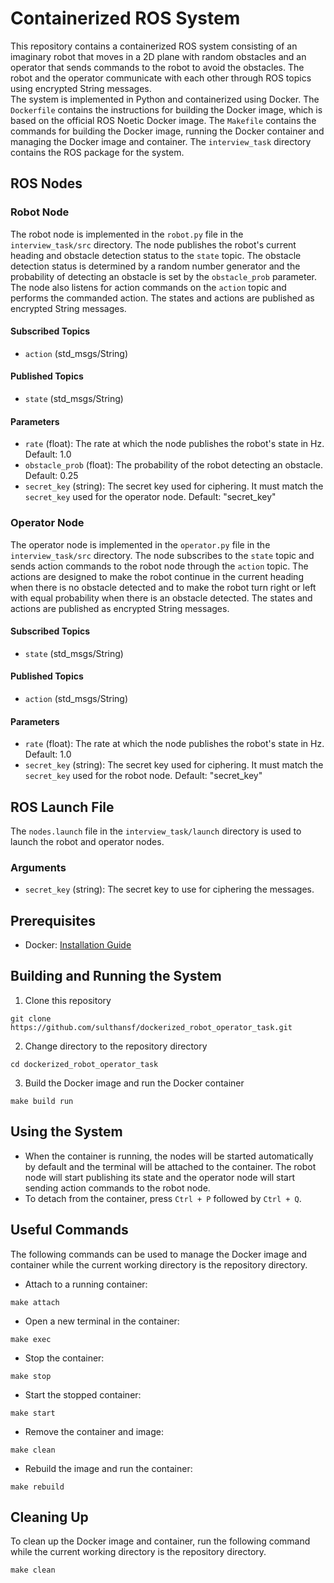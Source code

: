# Containerized ROS System

This repository contains a containerized ROS system consisting of an imaginary robot that moves in a 2D plane with random obstacles and an operator that sends commands to the robot to avoid the obstacles. The robot and the operator communicate with each other through ROS topics using encrypted String messages.\
The system is implemented in Python and containerized using Docker. The `Dockerfile` contains the instructions for building the Docker image, which is based on the official ROS Noetic Docker image. The `Makefile` contains the commands for building the Docker image, running the Docker container and managing the Docker image and container. The `interview_task` directory contains the ROS package for the system. 

## ROS Nodes

### Robot Node

The robot node is implemented in the `robot.py` file in the `interview_task/src` directory. The node publishes the robot's current heading and obstacle detection status to the `state` topic. The obstacle detection status is determined by a random number generator and the probability of detecting an obstacle is set by the `obstacle_prob` parameter. The node also listens for action commands on the `action` topic and performs the commanded action. The states and actions are published as encrypted String messages.

#### Subscribed Topics

- `action` (std_msgs/String)

#### Published Topics

- `state` (std_msgs/String)

#### Parameters

- `rate` (float): The rate at which the node publishes the robot's state in Hz. Default: 1.0
- `obstacle_prob` (float): The probability of the robot detecting an obstacle. Default: 0.25
- `secret_key` (string): The secret key used for ciphering. It must match the `secret_key` used for the operator node. Default: "secret_key"

### Operator Node

The operator node is implemented in the `operator.py` file in the `interview_task/src` directory. The node subscribes to the `state` topic and sends action commands to the robot node through the `action` topic. The actions are designed to make the robot continue in the current heading when there is no obstacle detected and to make the robot turn right or left with equal probability when there is an obstacle detected. The states and actions are published as encrypted String messages.

#### Subscribed Topics

- `state` (std_msgs/String)

#### Published Topics

- `action` (std_msgs/String)

#### Parameters

- `rate` (float): The rate at which the node publishes the robot's state in Hz. Default: 1.0
- `secret_key` (string): The secret key used for ciphering. It must match the `secret_key` used for the robot node. Default: "secret_key"

## ROS Launch File

The `nodes.launch` file in the `interview_task/launch` directory is used to launch the robot and operator nodes.

### Arguments

- `secret_key` (string): The secret key to use for ciphering the messages.

## Prerequisites

- Docker: [Installation Guide](https://docs.docker.com/get-docker/)

## Building and Running the System

1. Clone this repository
```
git clone https://github.com/sulthansf/dockerized_robot_operator_task.git
```
2. Change directory to the repository directory
```
cd dockerized_robot_operator_task
```
3. Build the Docker image and run the Docker container
```
make build run
```

## Using the System

- When the container is running, the nodes will be started automatically by default and the terminal will be attached to the container. The robot node will start publishing its state and the operator node will start sending action commands to the robot node.
- To detach from the container, press `Ctrl + P` followed by `Ctrl + Q`.

## Useful Commands
The following commands can be used to manage the Docker image and container while the current working directory is the repository directory.
- Attach to a running container:
```
make attach
```
- Open a new terminal in the container:
```
make exec
```
- Stop the container:
```
make stop
```
- Start the stopped container:
```
make start
```
- Remove the container and image:
```
make clean
```
- Rebuild the image and run the container:
```
make rebuild
```

## Cleaning Up

To clean up the Docker image and container, run the following command while the current working directory is the repository directory.
```
make clean
```